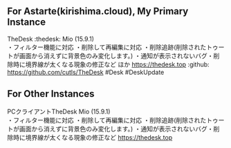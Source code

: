 ## For Astarte(kirishima.cloud), My Primary Instance

TheDesk :thedesk: Mio (15.9.1)  
・フィルター機能に対応
・削除して再編集に対応
・削除追跡(削除されたトゥートが画面から消えずに背景色のみ変化します。)
・通知が表示されないバグ・削除時に境界線が太くなる現象の修正など
ほか
https://thedesk.top
 :github: https://github.com/cutls/TheDesk #Desk #DeskUpdate

 ## For Other Instances

PCクライアントTheDesk Mio (15.9.1)  
・フィルター機能に対応
・削除して再編集に対応
・削除追跡(削除されたトゥートが画面から消えずに背景色のみ変化します。)
・通知が表示されないバグ・削除時に境界線が太くなる現象の修正など
https://thedesk.top